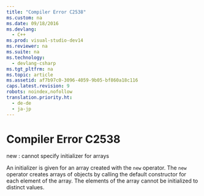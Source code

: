 ```yaml
---
title: "Compiler Error C2538"
ms.custom: na
ms.date: 09/18/2016
ms.devlang: 
  - C++
ms.prod: visual-studio-dev14
ms.reviewer: na
ms.suite: na
ms.technology: 
  - devlang-csharp
ms.tgt_pltfrm: na
ms.topic: article
ms.assetid: af7b97c0-3096-4059-9b05-bf860a18c116
caps.latest.revision: 9
robots: noindex,nofollow
translation.priority.ht: 
  - de-de
  - ja-jp
---
```

# Compiler Error C2538
new : cannot specify initializer for arrays  
  
 An initializer is given for an array created with the `new` operator. The `new` operator creates arrays of objects by calling the default constructor for each element of the array. The elements of the array cannot be initialized to distinct values.
